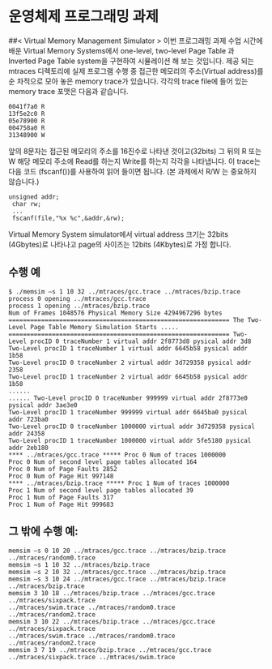 운영체제 프로그래밍 과제  
=================

##< Virtual Memory Management Simulator >
이번 프로그래밍 과제 수업 시간에 배운 Virtual Memory Systems에서 one-level, two-level
Page Table 과 Inverted Page Table system을 구현하여 시뮬레이션 해 보는 것입니다. 제공
되는 mtraces 디렉토리에 실제 프로그램 수행 중 접근한 메모리의 주소(Virtual address)를 순
차적으로 모아 놓은 memory trace가 있습니다. 각각의 trace file에 들어 있는 memory trace
포맷은 다음과 같습니다. 
<pre><code>0041f7a0 R
13f5e2c0 R
05e78900 R
004758a0 R
31348900 W
</code></pre>
   
앞의 8문자는 접근된 메모리의 주소를 16진수로 나타낸 것이고(32bits) 그 뒤의 R 또는 W 해당
메모리 주소에 Read를 하는지 Write를 하는지 각각을 나타냅니다. 이 trace는 다음 코드
(fscanf())를 사용하여 읽어 들이면 됩니다. (본 과제에서 R/W 는 중요하지 않습니다.)
<pre><code>unsigned addr;
 char rw;
 ...
 fscanf(file,"%x %c",&addr,&rw);
</code></pre>
Virtual Memory System simulator에서 virtual address 크기는 32bits (4Gbytes)로 나타나고
page의 사이즈는 12bits (4Kbytes)로 가정 합니다.

## 수행 예
<pre><code>$ ./memsim –s 1 10 32 ../mtraces/gcc.trace ../mtraces/bzip.trace
process 0 opening ../mtraces/gcc.trace
process 1 opening ../mtraces/bzip.trace
Num of Frames 1048576 Physical Memory Size 4294967296 bytes ============================================================= The Two-Level Page Table Memory Simulation Starts ..... ============================================================= Two-Level procID 0 traceNumber 1 virtual addr 2f8773d8 pysical addr 3d8
Two-Level procID 1 traceNumber 1 virtual addr 6645b58 pysical addr 1b58
Two-Level procID 0 traceNumber 2 virtual addr 3d729358 pysical addr 2358
Two-Level procID 1 traceNumber 2 virtual addr 6645b58 pysical addr 1b58
......
...... Two-Level procID 0 traceNumber 999999 virtual addr 2f8773e0 pysical addr 3ae3e0
Two-Level procID 1 traceNumber 999999 virtual addr 6645ba0 pysical addr 723ba0
Two-Level procID 0 traceNumber 1000000 virtual addr 3d729358 pysical addr 24358
Two-Level procID 1 traceNumber 1000000 virtual addr 5fe5180 pysical addr 2eb180
**** ../mtraces/gcc.trace ***** Proc 0 Num of traces 1000000
Proc 0 Num of second level page tables allocated 164
Proc 0 Num of Page Faults 2852
Proc 0 Num of Page Hit 997148
**** ../mtraces/bzip.trace ***** Proc 1 Num of traces 1000000
Proc 1 Num of second level page tables allocated 39
Proc 1 Num of Page Faults 317
Proc 1 Num of Page Hit 999683
</code></pre>

## 그 밖에 수행 예:

<pre><code>memsim –s 0 10 20 ../mtraces/gcc.trace ../mtraces/bzip.trace ../mtraces/random0.trace
memsim –s 1 10 32 ../mtraces/bzip.trace
memsim –s 2 10 32 ../mtraces/gcc.trace ../mtraces/bzip.trace
memsim –s 3 10 24 ../mtraces/gcc.trace ../mtraces/bzip.trace ../mtraces/bzip.trace
memsim 3 10 18 ../mtraces/bzip.trace ../mtraces/gcc.trace ../mtraces/sixpack.trace
../mtraces/swim.trace ../mtraces/random0.trace ../mtraces/random2.trace
memsim 3 10 22 ../mtraces/bzip.trace ../mtraces/gcc.trace ../mtraces/sixpack.trace
../mtraces/swim.trace ../mtraces/random0.trace ../mtraces/random2.trace
memsim 3 7 19 ../mtraces/bzip.trace ../mtraces/gcc.trace ../mtraces/sixpack.trace ../mtraces/swim.trace 
</code></pre>
